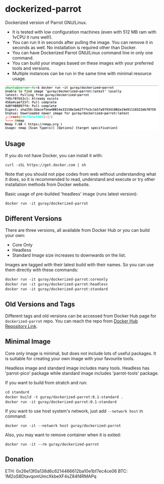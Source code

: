 # dockerized-parrot
Dockerized version of Parrot GNU/Linux.

- It is tested with low configuration machines (even with 512 MB ram with 1vCPU it runs well!).
- You can run it in seconds after pulling the image. You can remove it in seconds as well. No installation is required other than Docker.
- You can have Dockerized Parrot GNU/Linux command line in only one command.
- You can build your images based on these images with your preferred tools and versions.
- Multiple instances can be run in the same time with minimal resource usage.

![Screenshot of Dockerized Parrot](screenshot.png)

## Usage
If you do not have Docker, you can install it with:
```
curl -sSL https://get.docker.com | sh
```
Note that you should not pipe codes from web without understanding what it does, so it is recommended to read, understand and execute or try other installation methods from Docker website.

Basic usage of pre-builded 'headless' image (runs latest version):
```
docker run -it guray/dockerized-parrot
```

## Different Versions
There are three versions, all available from Docker Hub or you can build your own:
- Core Only
- Headless
- Standard
Image size increases to downwards on the list.

Images are tagged with their latest build with their names. So you can use them directly with these commands:
```
docker run -it guray/dockerized-parrot:coreonly
docker run -it guray/dockerized-parrot:headless
docker run -it guray/dockerized-parrot:standard
```

## Old Versions and Tags
Different tags and old versions can be accessed from Docker Hub page for `dockerized-parrot` repo. You can reach the repo from [Docker Hub Repository Link](https://hub.docker.com/r/guray/dockerized-parrot/ "here").

## Minimal Image
Core only image is minimal, but does not include lots of useful packages. It is suitable for creating your own image with your favourite tools.

Headless image and standard image includes many tools. Headless has 'parrot-pico' package while standard image includes 'parrot-tools' package.


If you want to build from stratch and run:
```
cd standard
docker build -t guray/dockerized-parrot:0.1-standard .
docker run -it guray/dockerized-parrot:0.1-standard
```

If you want to use host system's network, just add `--network host` in command:
```
docker run -it --network host guray/dockerized-parrot
```

Also, you may want to remove container when it is exited:
```
docker run -it --rm guray/dockerized-parrot
```

## Donation
ETH: 0x26e13f0a138d6c6214466612ba10e1bf7ec4ce06
BTC: 1M2oS8DtavqomUmcXkbeXF4sZ84f4RMAPq


